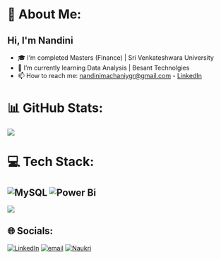 # 💫 About Me:

  ## Hi, I'm Nandini


  - 🎓 I’m completed Masters (Finance) | Sri Venkateshwara University
  - 🌱 I’m currently learning Data Analysis | Besant Technolgies
  - 📫 How to reach me: nandinimachaniygr@gmail.com
                       - [LinkedIn](https://www.linkedin.com/in/macnan/)

  # 📊 GitHub Stats:
  ![](https://github-readme-stats.vercel.app/api?username=Machani-Nandini-2025&theme=dark&hide_border=false&include_all_commits=false&count_private=false)<br/>

  # 💻 Tech Stack:
  ![MySQL](https://img.shields.io/badge/mysql-4479A1.svg?style=for-the-badge&logo=mysql&logoColor=white) ![Power Bi](https://img.shields.io/badge/power_bi-F2C811?style=for-the-badge&logo=powerbi&logoColor=black)
  ---
  [![](https://visitcount.itsvg.in/api?id=Machani-Nandini-2025&icon=0&color=0)](https://visitcount.itsvg.in)
 ## 🌐 Socials:
[![LinkedIn](https://img.shields.io/badge/LinkedIn-%230077B5.svg?logo=linkedin&logoColor=white)](https://linkedin.com/in/https://www.linkedin.com/in/macnan/) [![email](https://img.shields.io/badge/Email-D14836?logo=gmail&logoColor=white)](mailto:nandinimachaniygr@gmail.com) [![Naukri](https://img.shields.io/badge/Naukri-Job%20Profile-blue)](https://www.naukri.com/mnjuser/profile?id=&altresid)


<!-- Proudly created with GPRM ( https://gprm.itsvg.in ) -->
